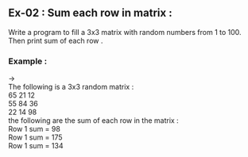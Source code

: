 ## Ex-02 : Sum each row in matrix :  
Write a program to fill a 3x3 matrix with random numbers from 1 to 100.  
Then print sum of each row .  
### Example :  
->  
The following is a 3x3 random matrix  :  
65 21 12  
55 84 36  
22 14 98  
the following are the sum of each row in the matrix :  
Row 1 sum  = 98  
Row 1 sum  = 175  
Row 1 sum  = 134  

